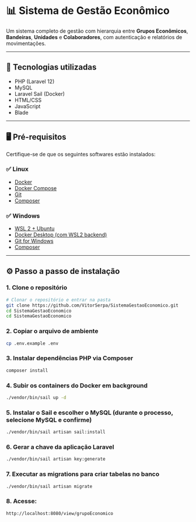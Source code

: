 # 📊 Sistema de Gestão Econômico

Um sistema completo de gestão com hierarquia entre **Grupos Econômicos**, **Bandeiras**, **Unidades** e **Colaboradores**, com autenticação e relatórios de movimentações.

---

## 🚀 Tecnologias utilizadas

- PHP (Laravel 12)
- MySQL
- Laravel Sail (Docker)
- HTML/CSS
- JavaScript
- Blade
---

## 🖥️ Pré-requisitos

Certifique-se de que os seguintes softwares estão instalados:

### ✅ Linux

- [Docker](https://docs.docker.com/engine/install/)
- [Docker Compose](https://docs.docker.com/compose/install/)
- [Git](https://git-scm.com/)
- [Composer](https://getcomposer.org/download/)

### ✅ Windows

- [WSL 2 + Ubuntu](https://learn.microsoft.com/pt-br/windows/wsl/install)
- [Docker Desktop (com WSL2 backend)](https://www.docker.com/products/docker-desktop/)
- [Git for Windows](https://git-scm.com/)
- [Composer](https://getcomposer.org/download/)

---

## ⚙️ Passo a passo de instalação

### 1. Clone o repositório

```bash
# Clonar o repositório e entrar na pasta
git clone https://github.com/VitorSerpa/SistemaGestaoEconomico.git
cd SistemaGestaoEconomico
cd SistemaGestaoEconomico
```

### 2. Copiar o arquivo de ambiente
```bash
cp .env.example .env
```

### 3. Instalar dependências PHP via Composer
```bash
composer install
```

### 4. Subir os containers do Docker em background
```bash
./vendor/bin/sail up -d
```

### 5. Instalar o Sail e escolher o MySQL (durante o processo, selecione MySQL e confirme)
```bash
./vendor/bin/sail artisan sail:install
```

### 6. Gerar a chave da aplicação Laravel
```bash
./vendor/bin/sail artisan key:generate
```

### 7. Executar as migrations para criar tabelas no banco
```bash
./vendor/bin/sail artisan migrate
```

### 8. Acesse:
```bash
http://localhost:8080/view/grupoEconomico
```

